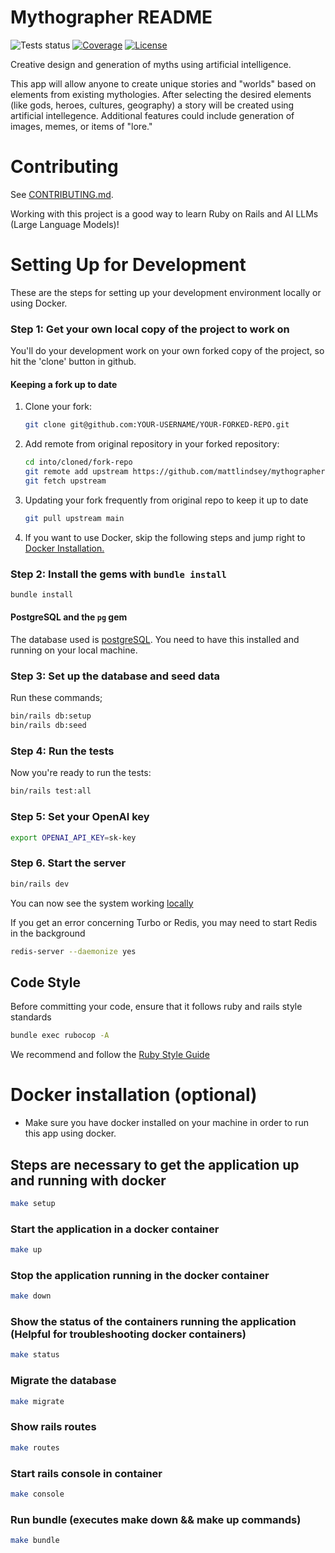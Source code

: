 # Mythographer README

![Tests status](https://github.com/mattlindsey/mythographer/actions/workflows/ci.yml/badge.svg?branch=main)
[![Coverage](https://github.com/mattlindsey/mythographer/coverage/coverage_badge_total.svg)](https://github.com/mattlindsey/mythographer/coverage/index.html)
[![License](https://img.shields.io/badge/license-MIT-green.svg)](https://github.com/mattlindsey/mythographer/blob/main/LICENSE)

Creative design and generation of myths using artificial intelligence.

This app will allow anyone to create unique stories and "worlds" based on elements from existing mythologies.
After selecting the desired elements (like gods, heroes, cultures, geography) a story will be created using artificial intellegence. Additional features could include generation of images, memes, or items of "lore."

# Contributing

See [CONTRIBUTING.md](https://github.com/mattlindsey/mythographer/blob/main/CONTRIBUTING.md).

Working with this project is a good way to learn Ruby on Rails and AI LLMs (Large Language Models)!

# Setting Up for Development

These are the steps for setting up your development environment locally or using Docker.

### Step 1: Get your own local copy of the project to work on

You'll do your development work on your own forked copy of the project, so hit the 'clone' button in github.

#### Keeping a fork up to date

1. Clone your fork:

   ```bash
   git clone git@github.com:YOUR-USERNAME/YOUR-FORKED-REPO.git
   ```

2. Add remote from original repository in your forked repository:

   ```bash
   cd into/cloned/fork-repo
   git remote add upstream https://github.com/mattlindsey/mythographer.git
   git fetch upstream
   ```

3. Updating your fork frequently from original repo to keep it up to date

   ```bash
   git pull upstream main
   ```

4. If you want to use Docker, skip the following steps and jump right to [Docker Installation.](#docker-installation-optional)

### Step 2: Install the gems with `bundle install`

```bash
bundle install
```

#### PostgreSQL and the `pg` gem

The database used is [postgreSQL](https://www.postgresql.org/).  You need to have this installed and running on your local machine.

### Step 3: Set up the database and seed data

Run these commands;

```bash
bin/rails db:setup
bin/rails db:seed
```

### Step 4: Run the tests

Now you're ready to run the tests:

```bash
bin/rails test:all
```

### Step 5: Set your OpenAI key

```bash
export OPENAI_API_KEY=sk-key
```

### Step 6. Start the server

```bash
bin/rails dev
```

You can now see the system working [locally](http://localhost:3000)

If you get an error concerning Turbo or Redis, you may need to start Redis in the background

```bash
redis-server --daemonize yes
```

## Code Style

Before committing your code, ensure that it follows ruby and rails style standards

```bash
bundle exec rubocop -A
```

We recommend and follow the [Ruby Style Guide](https://github.com/rubocop-hq/ruby-style-guide)

# Docker installation (optional)

- Make sure you have docker installed on your machine in order to run this app using docker.

## Steps are necessary to get the application up and running with docker

```bash
make setup
```

### Start the application in a docker container

```bash
make up
```

### Stop the application running in the docker container

```bash
make down
```

### Show the status of the containers running the application (Helpful for troubleshooting docker containers)

```bash
make status
```

### Migrate the database

```bash
make migrate
```

### Show rails routes

```bash
make routes
```

### Start rails console in container

```bash
make console
```

### Run bundle (executes make down && make up commands)

```bash
make bundle
```
